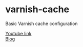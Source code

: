 # varnish-cache
Basic Varnish cache configuration

[Youtube link](https://www.youtube.com/watch?v=o5NBIb7rf_A)<br/>
[Blog](https://dev.to/a8hok/reverse-proxy-using-varnish-b27)
